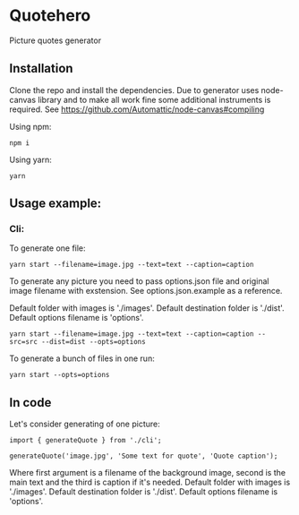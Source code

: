 # Quotehero

Picture quotes generator

## Installation
Clone the repo and install the dependencies. Due to generator uses node-canvas library and to make all work fine some additional instruments is required. See https://github.com/Automattic/node-canvas#compiling

Using npm:

```
npm i
```

Using yarn:

```
yarn
```

## Usage example:

### Cli:

To generate one file:

```
yarn start --filename=image.jpg --text=text --caption=caption
```
To generate any picture you need to pass options.json file and original image filename with exstension. See options.json.example as a reference.

Default folder with images is './images'. Default destination folder is './dist'. Default options filename is 'options'.
```
yarn start --filename=image.jpg --text=text --caption=caption --src=src --dist=dist --opts=options
```

To generate a bunch of files in one run:

```
yarn start --opts=options
```

## In code

Let's consider generating of one picture:

```
import { generateQuote } from './cli';

generateQuote('image.jpg', 'Some text for quote', 'Quote caption');
```
Where first argument is a filename of the background image, second is the main text and the third is caption if it's needed.
Default folder with images is './images'. Default destination folder is './dist'. Default options filename is 'options'.
